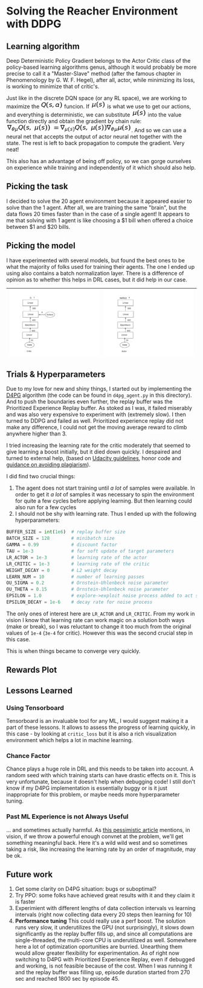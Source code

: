 # Solving the Reacher Environment with DDPG

## Learning algorithm

Deep Deterministic Policy Gradient belongs to the Actor Critic class of the policy-based learning algorithms genus, although it would probably be more precise to call it a "Master-Slave" method (after the famous chapter in Phenomenology by G. W. F. Hegel), after all, actor, while minimizing its loss, is working to minimize that of critic's.

Just like in the discrete DQN space (or any RL space), we are working to maximize the ![qu s a](images/qsa.png) funcion. If ![mus s](images/mus.png) is what we use to get our actions, and everything is deterministic, we can substitute ![mus s](images/mus.png) into the value function directly and obtain the gradient by chain rule: ![gradient](images/gradient.png). And so we can use a neural net that accepts the output of actor neural net together with the state. The rest is left to back propagation to compute the gradient. Very neat!

This also has an advantage of being off policy, so we can gorge ourselves on experience while training and independently of it which should also help.

## Picking the task

I decided to solve the 20 agent environment because it appeared easier to solve than the 1 agent. After all, we are training the same "brain", but the data flows 20 times faster than in the case of a single agent! It appears to me that solving with 1 agent is like choosing a $1 bill when offered a choice between $1 and $20 bills.

## Picking the model

I have experimented with several models, but found the best ones to be what the majority of folks used for training their agents. The one I ended up using also contains a batch normalization layer. There is a difference of opinion as to whether this helps in DRL cases, but it did help in our case.

| ![Critic](images/critic.png)   | ![Actor](images/actor.png)  |
|---|---|

## Trials & Hyperparameters

Due to my love for new and shiny things, I started out by implementing the [D4PG](https://openreview.net/pdf?id=SyZipzbCb) algorithm (the code can be found in `d4pg_agent.py` in this directory). And to push the boundaries even further, the replay buffer was the Prioritized Experience Replay buffer. As stoked as I was, it failed miserably and was also very expensive to experiment with (extremely slow). I then turned to DDPG and failed as well. Prioritized experience replay did not make any difference, I could not get the moving average reward to climb anywhere higher than 3.

I tried increasing the learning rate for the critic moderately that seemed to give learning a boost initially, but it died down quickly. I despaired and turned to external help, (based on [Udacity guidelines](https://www.udacity.com/legal/community-guidelines), honor code and [guidance on avoiding plagiarism](https://udacity.zendesk.com/hc/en-us/articles/360001430552-Guidelines-for-submitting-original-work)).

I did find two crucial things:
1. The agent does not start training until _a lot_ of samples were available. In order to get it _a lot_ of samples it was necessary to spin the environment for quite a few cycles before applying learning. But then learning could also run for a few cycles
2. I should not be shy with learning rate.
Thus I ended up with the following hyperparameters:

```python
BUFFER_SIZE = int(1e6)  # replay buffer size
BATCH_SIZE = 128        # minibatch size
GAMMA = 0.99            # discount factor
TAU = 1e-3              # for soft update of target parameters
LR_ACTOR = 1e-3         # learning rate of the actor
LR_CRITIC = 1e-3        # learning rate of the critic
WEIGHT_DECAY = 0        # L2 weight decay
LEARN_NUM = 10          # number of learning passes
OU_SIGMA = 0.2          # Ornstein-Uhlenbeck noise parameter
OU_THETA = 0.15         # Ornstein-Uhlenbeck noise parameter
EPSILON = 1.0           # explore->exploit noise process added to act step
EPSILON_DECAY = 1e-6    # decay rate for noise process
```

The only ones of interest here are `LR_ACTOR` and `LR_CRITIC`. From my work in vision I know that learning rate can work magic on a solution both ways (make or break), so I was reluctant to change it too much from the original values of `1e-4` (`3e-4` for critic). However this was the second crucial step in this case.

This is when things became to converge very quickly.

## Rewards Plot

## Lessons Learned

### Using Tensorboard

Tensorboard is an invaluable tool for any ML, I would suggest making it a part of these lessons. It allows to assess the progress of learning quickly, in this case - by looking at `critic_loss` but it is also a rich visualization environment which helps a lot in machine learning.

### Chance Factor

Chance plays a huge role in DRL and this needs to be taken into account. A random seed with which training starts can have drastic effects on it. This is very unfortunate, because it doesn't help when debugging code! I still don't know if my D4PG implementation is essentially buggy or is it just inappropriate for this problem, or maybe needs more hyperparameter tuning.

### Past ML Experience is not Always Useful

... and sometimes actually harmful. As [this pessimistic article](https://www.alexirpan.com/2018/02/14/rl-hard.html) mentions, in vision, if we throw a powerful enough convnet at the problem, we'll get something meaningful back. Here it's a wild wild west and so sometimes taking a risk, like increasing the learning rate by an order of magnitude, may be ok.

## Future work

1. Get some clarity on D4PG situation: bugs or suboptimal?
2. Try PPO: some folks have achieved great results with it and they claim it is faster
3. Experimient with different lengths of data collection intervals vs learning intervals (right now collecting data every 20 steps then learning for 10)
4. **Performance tuning** This could really use a perf boost. The solution runs very slow, it underutilizes the GPU (not surprisingly), it slows down significantly as the replay buffer fills up, and since all computations are single-threaded, the multi-core CPU is underutilized as well. Somewhere here a lot of optimization oportunities are burried. Unearthing them would allow greater flexibility for experimentation. As of right now switching to D4PG with Prioritized Experience Replay, even if debugged and working, is not feasible because of the cost. When I was running it and the replay buffer was filling up, episode duration started from 270 sec and reached 1800 sec by episode 45.
